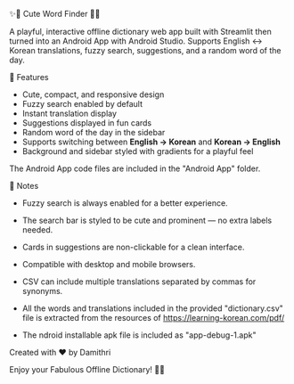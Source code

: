 ✨💖 Cute Word Finder 💖✨

A playful, interactive offline dictionary web app built with Streamlit then turned into an Android App with Android Studio.
Supports English ↔ Korean translations, fuzzy search, suggestions, and a random word of the day.



📂 Features

* Cute, compact, and responsive design
* Fuzzy search enabled by default
* Instant translation display
* Suggestions displayed in fun cards
* Random word of the day in the sidebar
* Supports switching between **English → Korean** and **Korean → English**
* Background and sidebar styled with gradients for a playful feel

The Android App code files are included in the "Android App" folder.

💖 Notes

* Fuzzy search is always enabled for a better experience.
* The search bar is styled to be cute and prominent — no extra labels needed.
* Cards in suggestions are non-clickable for a clean interface.
* Compatible with desktop and mobile browsers.



* CSV can include multiple translations separated by commas for synonyms.
* All the words and translations included in the provided "dictionary.csv" file is extracted from the resources of https://learning-korean.com/pdf/
* The ndroid installable apk file is included as "app-debug-1.apk"



Created with ❤️ by Damithri



Enjoy your Fabulous Offline Dictionary! 🌸✨

